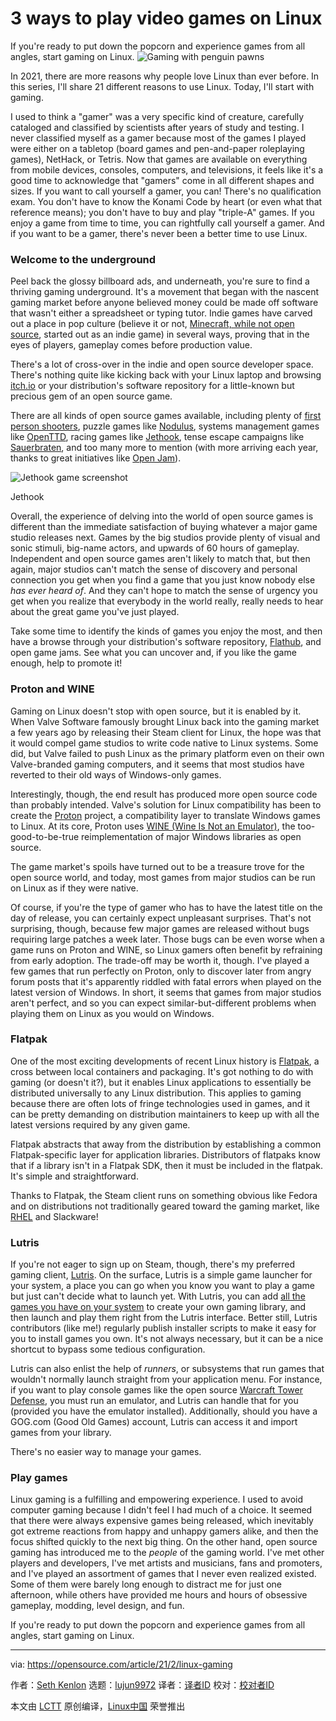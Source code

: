 [#]: collector: (lujun9972)
[#]: translator: (godgithubf)
[#]: reviewer: ( )
[#]: publisher: ( )
[#]: url: ( )
[#]: subject: (3 ways to play video games on Linux)
[#]: via: (https://opensource.com/article/21/2/linux-gaming)
[#]: author: (Seth Kenlon https://opensource.com/users/seth)

3 ways to play video games on Linux
======
If you're ready to put down the popcorn and experience games from all
angles, start gaming on Linux.
![Gaming with penguin pawns][1]

In 2021, there are more reasons why people love Linux than ever before. In this series, I'll share 21 different reasons to use Linux. Today, I'll start with gaming.

I used to think a "gamer" was a very specific kind of creature, carefully cataloged and classified by scientists after years of study and testing. I never classified myself as a gamer because most of the games I played were either on a tabletop (board games and pen-and-paper roleplaying games), NetHack, or Tetris. Now that games are available on everything from mobile devices, consoles, computers, and televisions, it feels like it's a good time to acknowledge that "gamers" come in all different shapes and sizes. If you want to call yourself a gamer, you can! There's no qualification exam. You don't have to know the Konami Code by heart (or even what that reference means); you don't have to buy and play "triple-A" games. If you enjoy a game from time to time, you can rightfully call yourself a gamer. And if you want to be a gamer, there's never been a better time to use Linux.

### Welcome to the underground

Peel back the glossy billboard ads, and underneath, you're sure to find a thriving gaming underground. It's a movement that began with the nascent gaming market before anyone believed money could be made off software that wasn't either a spreadsheet or typing tutor. Indie games have carved out a place in pop culture (believe it or not, [Minecraft, while not open source][2], started out as an indie game) in several ways, proving that in the eyes of players, gameplay comes before production value.

There's a lot of cross-over in the indie and open source developer space. There's nothing quite like kicking back with your Linux laptop and browsing [itch.io][3] or your distribution's software repository for a little-known but precious gem of an open source game.

There are all kinds of open source games available, including plenty of [first person shooters][4], puzzle games like [Nodulus][5], systems management games like [OpenTTD][6], racing games like [Jethook][7], tense escape campaigns like [Sauerbraten][8], and too many more to mention (with more arriving each year, thanks to great initiatives like [Open Jam][9]).

![Jethook game screenshot][10]

Jethook

Overall, the experience of delving into the world of open source games is different than the immediate satisfaction of buying whatever a major game studio releases next. Games by the big studios provide plenty of visual and sonic stimuli, big-name actors, and upwards of 60 hours of gameplay. Independent and open source games aren't likely to match that, but then again, major studios can't match the sense of discovery and personal connection you get when you find a game that you just know nobody else _has ever heard of_. And they can't hope to match the sense of urgency you get when you realize that everybody in the world really, really needs to hear about the great game you've just played.

Take some time to identify the kinds of games you enjoy the most, and then have a browse through your distribution's software repository, [Flathub][11], and open game jams. See what you can uncover and, if you like the game enough, help to promote it!

### Proton and WINE

Gaming on Linux doesn't stop with open source, but it is enabled by it. When Valve Software famously brought Linux back into the gaming market a few years ago by releasing their Steam client for Linux, the hope was that it would compel game studios to write code native to Linux systems. Some did, but Valve failed to push Linux as the primary platform even on their own Valve-branded gaming computers, and it seems that most studios have reverted to their old ways of Windows-only games.

Interestingly, though, the end result has produced more open source code than probably intended. Valve's solution for Linux compatibility has been to create the [Proton][12] project, a compatibility layer to translate Windows games to Linux. At its core, Proton uses [WINE (Wine Is Not an Emulator)][13], the too-good-to-be-true reimplementation of major Windows libraries as open source.

The game market's spoils have turned out to be a treasure trove for the open source world, and today, most games from major studios can be run on Linux as if they were native.

Of course, if you're the type of gamer who has to have the latest title on the day of release, you can certainly expect unpleasant surprises. That's not surprising, though, because few major games are released without bugs requiring large patches a week later. Those bugs can be even worse when a game runs on Proton and WINE, so Linux gamers often benefit by refraining from early adoption. The trade-off may be worth it, though. I've played a few games that run perfectly on Proton, only to discover later from angry forum posts that it's apparently riddled with fatal errors when played on the latest version of Windows. In short, it seems that games from major studios aren't perfect, and so you can expect similar-but-different problems when playing them on Linux as you would on Windows.

### Flatpak

One of the most exciting developments of recent Linux history is [Flatpak][14], a cross between local containers and packaging. It's got nothing to do with gaming (or doesn't it?), but it enables Linux applications to essentially be distributed universally to any Linux distribution. This applies to gaming because there are often lots of fringe technologies used in games, and it can be pretty demanding on distribution maintainers to keep up with all the latest versions required by any given game.

Flatpak abstracts that away from the distribution by establishing a common Flatpak-specific layer for application libraries. Distributors of flatpaks know that if a library isn't in a Flatpak SDK, then it must be included in the flatpak. It's simple and straightforward.

Thanks to Flatpak, the Steam client runs on something obvious like Fedora and on distributions not traditionally geared toward the gaming market, like [RHEL][15] and Slackware!

### Lutris

If you're not eager to sign up on Steam, though, there's my preferred gaming client, [Lutris][16]. On the surface, Lutris is a simple game launcher for your system, a place you can go when you know you want to play a game but just can't decide what to launch yet. With Lutris, you can add [all the games you have on your system][17] to create your own gaming library, and then launch and play them right from the Lutris interface. Better still, Lutris contributors (like me!) regularly publish installer scripts to make it easy for you to install games you own. It's not always necessary, but it can be a nice shortcut to bypass some tedious configuration.

Lutris can also enlist the help of _runners_, or subsystems that run games that wouldn't normally launch straight from your application menu. For instance, if you want to play console games like the open source [Warcraft Tower Defense][18], you must run an emulator, and Lutris can handle that for you (provided you have the emulator installed). Additionally, should you have a GOG.com (Good Old Games) account, Lutris can access it and import games from your library.

There's no easier way to manage your games.

### Play games

Linux gaming is a fulfilling and empowering experience. I used to avoid computer gaming because I didn't feel I had much of a choice. It seemed that there were always expensive games being released, which inevitably got extreme reactions from happy and unhappy gamers alike, and then the focus shifted quickly to the next big thing. On the other hand, open source gaming has introduced me to the _people_ of the gaming world. I've met other players and developers, I've met artists and musicians, fans and promoters, and I've played an assortment of games that I never even realized existed. Some of them were barely long enough to distract me for just one afternoon, while others have provided me hours and hours of obsessive gameplay, modding, level design, and fun.

If you're ready to put down the popcorn and experience games from all angles, start gaming on Linux.

--------------------------------------------------------------------------------

via: https://opensource.com/article/21/2/linux-gaming

作者：[Seth Kenlon][a]
选题：[lujun9972][b]
译者：[译者ID](https://github.com/译者ID)
校对：[校对者ID](https://github.com/校对者ID)

本文由 [LCTT](https://github.com/LCTT/TranslateProject) 原创编译，[Linux中国](https://linux.cn/) 荣誉推出

[a]: https://opensource.com/users/seth
[b]: https://github.com/lujun9972
[1]: https://opensource.com/sites/default/files/styles/image-full-size/public/lead-images/gaming_grid_penguin.png?itok=7Fv83mHR (Gaming with penguin pawns)
[2]: https://opensource.com/alternatives/minecraft
[3]: https://itch.io/jam/open-jam-2020
[4]: https://opensource.com/article/20/5/open-source-fps-games
[5]: https://hyperparticle.itch.io/nodulus
[6]: https://www.openttd.org/
[7]: https://rcorre.itch.io/jethook
[8]: http://sauerbraten.org/
[9]: https://opensource.com/article/18/9/open-jam-announcement
[10]: https://opensource.com/sites/default/files/game_0.png
[11]: http://flathub.org
[12]: https://github.com/ValveSoftware/Proton
[13]: http://winehq.org
[14]: https://opensource.com/business/16/8/flatpak
[15]: https://www.redhat.com/en/enterprise-linux-8
[16]: http://lutris.net
[17]: https://opensource.com/article/18/10/lutris-open-gaming-platform
[18]: https://ndswtd.wordpress.com/download

